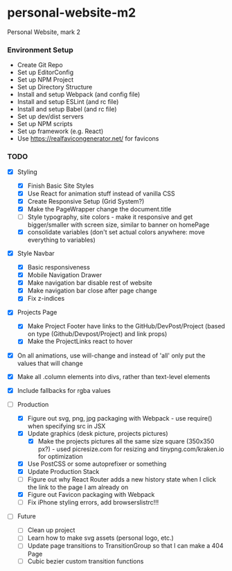 # personal-website-m2
Personal Website, mark 2

### Environment Setup
- Create Git Repo
- Set up EditorConfig
- Set up NPM Project
- Set up Directory Structure
- Install and setup Webpack (and config file)
- Install and setup ESLint (and rc file)
- Install and setup Babel (and rc file)
- Set up dev/dist servers
- Set up NPM scripts
- Set up framework (e.g. React)
- Use https://realfavicongenerator.net/ for favicons

### TODO
- [x] Styling
  - [x] Finish Basic Site Styles
  - [x] Use React for animation stuff instead of vanilla CSS
  - [x] Create Responsive Setup (Grid System?)
  - [x] Make the PageWrapper change the document.title
  - [ ] Style typography, site colors - make it responsive and get bigger/smaller with screen size, similar to banner on homePage
  - [x] consolidate variables (don't set actual colors anywhere: move everything to variables)
- [x] Style Navbar
    - [x] Basic responsiveness
    - [x] Mobile Navigation Drawer
    - [x] Make navigation bar disable rest of website
    - [x] Make navigation bar close after page change
    - [x] Fix z-indices
- [x] Projects Page
  - [x] Make Project Footer have links to the GitHub/DevPost/Project (based on type (Github/Devpost/Project) and link props)
  - [x] Make the ProjectLinks react to hover
- [x] On all animations, use will-change and instead of 'all' only put the values that will change
- [x] Make all .column elements into divs, rather than text-level elements
- [x] Include fallbacks for rgba values

- [ ] Production
  - [x] Figure out svg, png, jpg packaging with Webpack - use require() when specifying src in JSX
  - [x] Update graphics (desk picture, projects pictures)
    - [x] Make the projects pictures all the same size square (350x350 px?) - used picresize.com for resizing and tinypng.com/kraken.io for optimization
  - [x] Use PostCSS or some autoprefixer or something
  - [x] Update Production Stack
  - [ ] Figure out why React Router adds a new history state when I click the link to the page I am already on
  - [x] Figure out Favicon packaging with Webpack
  - [ ] Fix iPhone styling errors, add browserslistrc!!!
- [ ] Future
  - [ ] Clean up project
  - [ ] Learn how to make svg assets (personal logo, etc.)
  - [ ] Update page transitions to TransitionGroup so that I can make a 404 Page
  - [ ] Cubic bezier custom transition functions
